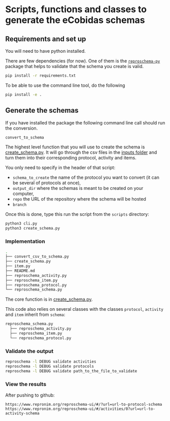 # Scripts, functions and classes to generate the eCobidas schemas

## Requirements and set up

You will need to have python installed.

There are few dependencies (for now). One of them is the
[`reproschema-py`](https://github.com/ReproNim/reproschema-py) package that
helps to validate that the schema you create is valid.

```bash
pip install -r requirements.txt
```

To be able to use the command line tool, do the following

```bash
pip install -e .
```

## Generate the schemas

If you have installed the package the following command line call should run the
conversion.

```bash
convert_to_schema
```

The highest level function that you will use to create the schema is
[create_schema.py](./create_schema.py). It will go through the csv files in the
[inputs folder](../../inputs/csv/) and turn them into their corresponding
protocol, activity and items.

You only need to specify in the header of that script:

-   `schema_to_create` the name of the protocol you want to convert (it can be
    several of protocols at once),
-   `output_dir` where the schemas is meant to be created on your computer,
-   `repo` the URL of the repository where the schema will be hosted
-   `branch`

Once this is done, type this run the script from the `scripts` directory:

```bash
python3 cli.py
python3 create_schema.py
```

### Implementation

```bash
.
├── convert_csv_to_schema.py
├── create_schema.py
├── item.py
├── README.md
├── reproschema_activity.py
├── reproschema_item.py
├── reproschema_protocol.py
└── reproschema_schema.py

```

The core function is in [create_schema.py](./create_schema.py).

This code also relies on several classes with the classes `protocol`, `activity`
and `item` inherit from `schema`:

```bash
reproschema_schema.py
  ├── reproschema_activity.py
  ├── reproschema_item.py
  └── reproschema_protocol.py
```

### Validate the output

```bash
reproschema -l DEBUG validate activities
reproschema -l DEBUG validate protocols
reproschema -l DEBUG validate path_to_the_file_to_validate
```

### View the results

After pushing to github:

```
https://www.repronim.org/reproschema-ui/#/?url=url-to-protocol-schema
https://www.repronim.org/reproschema-ui/#/activities/0?url=url-to-activity-schema
```
